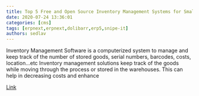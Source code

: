 ```yaml
---
title: Top 5 Free and Open Source Inventory Management Systems for Small and Medium-sized Businesses
date: 2020-07-24 13:36:01
categories: [cms]
tags: [erpnext,erpnext,dolibarr,erp5,snipe-it]
authors: sedlav
---
```


Inventory Management Software is a computerized system to manage and keep track of the number of stored goods, serial numbers, barcodes, costs, location...etc Inventory management solutions keep track of the goods while moving through the process or stored in the warehouses. This can help in decreasing costs and enhance

[Link](https://medevel.com/top-5-free-and-open-source-inventory-management-systems-for-small-and-medium-sized-businesses/)
